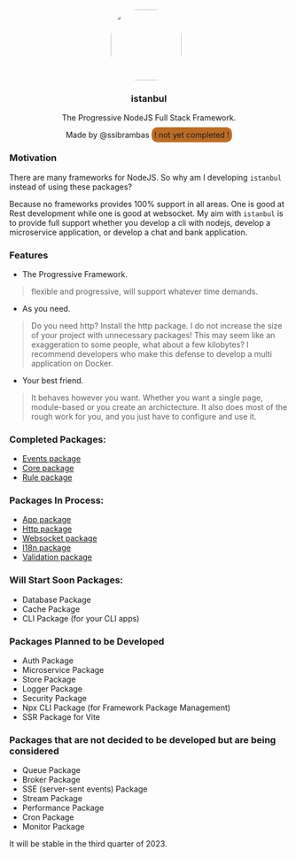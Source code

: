 <p align="center">
<br>
<img src="https://avatars.githubusercontent.com/u/76786120?v=4" width="128" height="128" style="border-radius: 50px; margin-right: 10px;" />
</p>
<h3 align="center">istanbul</h3>
<p align="center">
  The Progressive NodeJS Full Stack Framework.
</p>
<p align="center">
<span>
Made by @ssibrambas
</span>
<span style="height: 10px; width: 10px; background-color: #bc6c25; padding: 5px; border-radius: 10px;">! not yet completed !</span>
</p>

### Motivation

There are many frameworks for NodeJS. So why am I developing `istanbul` instead of using these packages?

Because no frameworks provides 100% support in all areas. One is good at Rest development while one is good at websocket. My aim with `istanbul` is to provide full support whether you develop a cli with nodejs, develop a microservice application, or develop a chat and bank application.  

### Features

- The Progressive Framework.
> flexible and progressive, will support whatever time demands.

- As you need.
> Do you need http? Install the http package. I do not increase the size of your project with unnecessary packages! This may seem like an exaggeration to some people, what about a few kilobytes? I recommend developers who make this defense to develop a multi application on Docker.

- Your best friend.
> It behaves however you want. Whether you want a single page, module-based or you create an archictecture. It also does most of the rough work for you, and you just have to configure and use it.

### Completed Packages:

- [Events package](https://github.com/istanbulnode/events)
- [Core package](https://github.com/istanbulnode/core)
- [Rule package](https://github.com/istanbulnode/rules)

### Packages In Process:

- [App package](https://github.com/istanbulnode/app)
- [Http package](https://github.com/istanbulnode/http)
- [Websocket package](https://github.com/istanbulnode/ws)
- [I18n package](https://github.com/istanbulnode/i18n)
- [Validation package](https://github.com/istanbulnode/validate)

### Will Start Soon Packages:

- Database Package
- Cache Package
- CLI Package (for your CLI apps)

### Packages Planned to be Developed

- Auth Package
- Microservice Package
- Store Package
- Logger Package
- Security Package
- Npx CLI Package (for Framework Package Management) 
- SSR Package for Vite

### Packages that are not decided to be developed but are being considered

- Queue Package
- Broker Package
- SSE (server-sent events) Package
- Stream Package
- Performance Package
- Cron Package
- Monitor Package

It will be stable in the third quarter of 2023.
